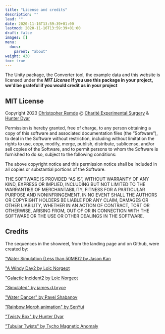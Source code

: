 ```yaml
---
title: "License and credits"
description: ""
lead: ""
date: 2020-11-16T13:59:39+01:00
lastmod: 2020-11-16T13:59:39+01:00
draft: false
images: []
menu:
  docs:
    parent: "about"
weight: 430
toc: true
---
```


The Unity package, the Converter tool, the example data and this website is licensed under the ***MIT License***
**If you use this package in your project, we'd be grateful if you would credit us in your project**

## MIT License

Copyright 2023 [Christopher Remde](chrisrem.de/) @ [Charité Experimental Surgery](https://www.experimental-surgery.de/) & [Hunter Dyar](https://hdyar.com/)

Permission is hereby granted, free of charge, to any person obtaining a copy of this software and associated documentation files (the “Software”), to deal in the Software without restriction, including without limitation the rights to use, copy, modify, merge, publish, distribute, sublicense, and/or sell copies of the Software, and to permit persons to whom the Software is furnished to do so, subject to the following conditions:

The above copyright notice and this permission notice shall be included in all copies or substantial portions of the Software.

THE SOFTWARE IS PROVIDED “AS IS”, WITHOUT WARRANTY OF ANY KIND, EXPRESS OR IMPLIED, INCLUDING BUT NOT LIMITED TO THE WARRANTIES OF MERCHANTABILITY, FITNESS FOR A PARTICULAR PURPOSE AND NONINFRINGEMENT. IN NO EVENT SHALL THE AUTHORS OR COPYRIGHT HOLDERS BE LIABLE FOR ANY CLAIM, DAMAGES OR OTHER LIABILITY, WHETHER IN AN ACTION OF CONTRACT, TORT OR OTHERWISE, ARISING FROM, OUT OF OR IN CONNECTION WITH THE SOFTWARE OR THE USE OR OTHER DEALINGS IN THE SOFTWARE.

## Credits

The sequences in the showreel, from the landing page and on Github, were created by:

["Water Simulation (Less than 50MB)2 by Jason Kan](https://sketchfab.com/3d-models/water-simulation-less-than-50mb-6dc43acfca8842c88a9063be682664ab)

["A Windy Day2 by Loic Norgeot](https://sketchfab.com/3d-models/a-windy-day-fb78f4cc938144e6902dd5cff354d525)

["Galactic Incident2 by Loic Norgeot](https://sketchfab.com/3d-models/galactic-incident-397b266af9604b9fbf0a4e5446cf864b)

["Simulated" by james.d.bryce](https://sketchfab.com/3d-models/simulated-14c63fdbb1414dc09cc714b80e3b83ab)

["Water Dancer" by Pavel Shabanov](https://sketchfab.com/3d-models/water-dancer-cb8843e12f85474687cd51cbf3f352a5)

["Rainbow Morph animation" by SenYui](https://sketchfab.com/3d-models/rainbow-morph-animation-18c96b42cf7d433ca72df475cd6ec4d8)

["Twisty Box" by Hunter Dyar](hdyar.com/)

["Tubular Twists" by Tycho Magnetic Anomaly](https://sketchfab.com/3d-models/tubular-twists-9e4ad0ee6d7045e6b99da9fa95b8f187)
